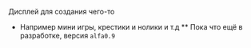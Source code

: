 Дисплей для создания чего-то
- Например мини игры, крестики и нолики и т.д
** Пока что ещё в разработке, версия `alfa0.9`
